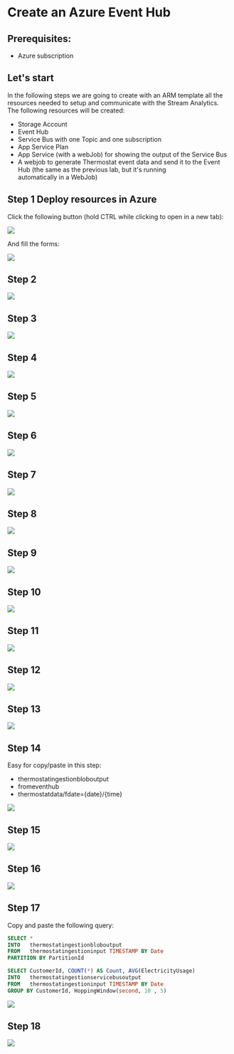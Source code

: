# Create an Azure Event Hub #

## Prerequisites: ##
- Azure subscription

## Let's start ##
In the following steps we are going to create with an ARM template all the resources needed to setup and communicate with the Stream Analytics.
The following resources will be created:

  * Storage Account
  * Event Hub
  * Service Bus with one Topic and one subscription
  * App Service Plan
  * App Service (with a webJob) for showing the output of the Service Bus 
  * A webjob to generate Thermostat event data and send it to the Event Hub (the same as the previous lab, but it's running     
  automatically in a WebJob)

## **Step 1** Deploy resources in Azure ##

Click the following button (hold CTRL while clicking to open in a new tab):

 <a target="_blank" id="deploy-to-azure"  href="https://portal.azure.com/#create/Microsoft.Template/uri/https%3A%2F%2Fraw.githubusercontent.com%2FDutchAzureMeetup%2FBigDataIngestion1%2Fmaster%2Flabs%2F2%2520Stream%2520Analytics%2Fazuredeploy.json"><img src="http://azuredeploy.net/deploybutton.png"/></a>

And fill the forms: 

![](https://github.com/DutchAzureMeetup/BigDataIngestion1/blob/master/labs/2%20Stream%20Analytics/img/1.jpg?raw=true)

## **Step 2**  ##

![](https://github.com/DutchAzureMeetup/BigDataIngestion1/blob/master/labs/2%20Stream%20Analytics/img/2.jpg?raw=true)

## **Step 3**  ##

![](https://github.com/DutchAzureMeetup/BigDataIngestion1/blob/master/labs/2%20Stream%20Analytics/img/3.jpg?raw=true)

## **Step 4**  ##

![](https://github.com/DutchAzureMeetup/BigDataIngestion1/blob/master/labs/2%20Stream%20Analytics/img/4.jpg?raw=true)

## **Step 5**  ##

![](https://github.com/DutchAzureMeetup/BigDataIngestion1/blob/master/labs/2%20Stream%20Analytics/img/5.jpg?raw=true)

## **Step 6**  ##

![](https://github.com/DutchAzureMeetup/BigDataIngestion1/blob/master/labs/2%20Stream%20Analytics/img/6.jpg?raw=true)

## **Step 7**  ##

![](https://github.com/DutchAzureMeetup/BigDataIngestion1/blob/master/labs/2%20Stream%20Analytics/img/7.jpg?raw=true)

## **Step 8**  ##

![](https://github.com/DutchAzureMeetup/BigDataIngestion1/blob/master/labs/2%20Stream%20Analytics/img/8.jpg?raw=true)

## **Step 9**  ##

![](https://github.com/DutchAzureMeetup/BigDataIngestion1/blob/master/labs/2%20Stream%20Analytics/img/9.jpg?raw=true)

## **Step 10**  ##

![](https://github.com/DutchAzureMeetup/BigDataIngestion1/blob/master/labs/2%20Stream%20Analytics/img/10.jpg?raw=true)

## **Step 11**  ##

![](https://github.com/DutchAzureMeetup/BigDataIngestion1/blob/master/labs/2%20Stream%20Analytics/img/11.jpg?raw=true)

## **Step 12**  ##

![](https://github.com/DutchAzureMeetup/BigDataIngestion1/blob/master/labs/2%20Stream%20Analytics/img/12.jpg?raw=true)

## **Step 13**  ##

![](https://github.com/DutchAzureMeetup/BigDataIngestion1/blob/master/labs/2%20Stream%20Analytics/img/13.jpg?raw=true)

## **Step 14**  ##

Easy for copy/paste in this step: 

  * thermostatingestionbloboutput
  * fromeventhub
  * thermostatdata/fdate={date}/{time}


![](https://github.com/DutchAzureMeetup/BigDataIngestion1/blob/master/labs/2%20Stream%20Analytics/img/14.jpg?raw=true)

## **Step 15**  ##

![](https://github.com/DutchAzureMeetup/BigDataIngestion1/blob/master/labs/2%20Stream%20Analytics/img/15.jpg?raw=true)

## **Step 16**  ##

![](https://github.com/DutchAzureMeetup/BigDataIngestion1/blob/master/labs/2%20Stream%20Analytics/img/16.jpg?raw=true)

## **Step 17**  ##

Copy and paste the following query:
```SQL
SELECT *
INTO   thermostatingestionbloboutput
FROM   thermostatingestioninput TIMESTAMP BY Date
PARTITION BY PartitionId

SELECT CustomerId, COUNT(*) AS Count, AVG(ElectricityUsage)
INTO   thermostatingestionservicebusoutput
FROM   thermostatingestioninput TIMESTAMP BY Date
GROUP BY CustomerId, HoppingWindow(second, 10 , 5)
```
![](https://github.com/DutchAzureMeetup/BigDataIngestion1/blob/master/labs/2%20Stream%20Analytics/img/17.jpg?raw=true)

## **Step 18**  ##

![](https://github.com/DutchAzureMeetup/BigDataIngestion1/blob/master/labs/2%20Stream%20Analytics/img/18.jpg?raw=true)
